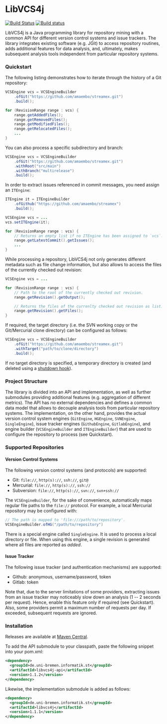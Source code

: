 # LibVCS4j
[![Build Status](https://travis-ci.org/uni-bremen-agst/libvcs4j.svg?branch=master)](https://travis-ci.org/uni-bremen-agst/libvcs4j)
[![Build status](https://ci.appveyor.com/api/projects/status/qn2vd6h6o3t9wk9e/branch/master?svg=true)](https://ci.appveyor.com/project/msteinbeck/libvcs4j/branch/master)

LibVCS4j is a Java programming library for repository mining with a common API for different version control systems and issue trackers. The library integrates existing software (e.g. JGit) to access repository routines, adds additional features for data analysis, and, ultimately, makes subsequent analysis tools independent from particular repository systems.

### Quickstart

The following listing demonstrates how to iterate through the history of a Git repository:

```java
VCSEngine vcs = VCSEngineBuilder
    .ofGit("https://github.com/amaembo/streamex.git")
    .build();

for (RevisionRange range : vcs) {
    range.getAddedFiles();
    range.getRemovedFiles();
    range.getModifiedFiles();
    range.getRelocatedFiles();
    ...
}
```

You can also process a specific subdirectory and branch:

```java
VCSEngine vcs = VCSEngineBuilder
    .ofGit("https://github.com/amaembo/streamex.git")
    .withRoot("src/main")
    .withBranch("multirelease")
    .build();
```

In order to extract issues referenced in commit messages, you need assign an `ITEngine`:

```java
ITEngine it = ITEngineBuilder
    .ofGithub("https://github.com/amaembo/streamex")
    .build();

VCSEngine vcs = ...
vcs.setITEngine(it);

for (RevisionRange range : vcs) {
    // Returns an empty list if no ITEngine has been assigned to `vcs`.
    range.getLatestCommit().getIssues();
    ...
}
```

While processing a repository, LibVCS4j not only generates different metadata such as file change information, but also allows to access the files of the currently checked out revision:

```java
VCSEngine vcs = ...

for (RevisionRange range : vcs) {
    // Path to the root of the currently checked out revivion.
    range.getRevision().getOutput();

    // Returns the files of the currenlty checked out revision as list.
    range.getRevision().getFiles();
}
```

If required, the target directory (i.e. the SVN working copy or the Git/Mercurial clone directory) can be configured as follows:

```java
VCSEngine vcs = VCSEngineBuilder
    .ofGit("https://github.com/amaembo/streamex.git")
    .withTarget("path/to/clone/directory")
    .build();
```
If no target directory is specified, a temporary directory is created (and deleted using a [shutdown hook](https://docs.oracle.com/javase/8/docs/api/java/lang/Runtime.html#addShutdownHook-java.lang.Thread-)).

### Project Structure

The library is divided into an API and implementation, as well as further submodules providing additional features (e.g. aggregation of different metrics). The API has no external dependencies and defines a common data model that allows to decouple analysis tools from particular repository systems. The implementation, on the other hand, provides the actual version control system engines (`GitEngine`, `HGEngine`, `SVNEngine`, `SingleEngine`), issue tracker engines (`GithubEngine`, `GitlabEngine`), and engine builder (`VCSEngineBuilder` and `ITEngineBuilder`) that are used to configure the repository to process (see Quickstart).

### Supported Repositories

#### Version Control Systems

The following version control systems (and protocols) are supported:

- Git: `file://`, `http(s)://`, `ssh://`, `git@`
- Mercurial: `file://`, `http(s)://`, `ssh://`
- Subversion: `file://`, `http(s)://`, `svn://`, `svn+ssh://`

The `VCSEngineBuilder`, for the sake of convenience, automatically maps regular file paths to the `file://` protocol. For example, a local Mercurial repository may be configured with:

```java
// The path is mapped to 'file:///path/to/repository'.
VCSEngineBuilder.ofHG("/path/to/repository")
```

There is a special engine called `SingleEngine`. It is used to process a local directory or file. When using this engine, a single revision is generated where all files are reported as *added*.

#### Issue Tracker

The following issue tracker (and authentication mechanisms) are supported:

- Github: anonymous, username/password, token
- Gitlab: token

Note that, due to the server limitations of some providers, extracting issues from an issue tracker may noticeably slow down an analysis (1 -- 2 seconds per request). Hence, enable this feature only if required (see Quickstart). Also, some providers permit a maximum number of requests per day. If exceeded, subsequent requests are ignored.

### Installation

Releases are available at [Maven Central](https://repo1.maven.org/maven2/de/uni-bremen/informatik/st/).

To add the API submodule to your classpath, paste the following snippet into your pom.xml:

```xml
<dependency>
  <groupId>de.uni-bremen.informatik.st</groupId>
  <artifactId>libvcs4j-api</artifactId>
  <version>1.1.2</version>
</dependency>
```

Likewise, the implementation submodule is added as follows:

```xml
<dependency>
  <groupId>de.uni-bremen.informatik.st</groupId>
  <artifactId>libvcs4j</artifactId>
  <version>1.1.1</version>
</dependency>
```

